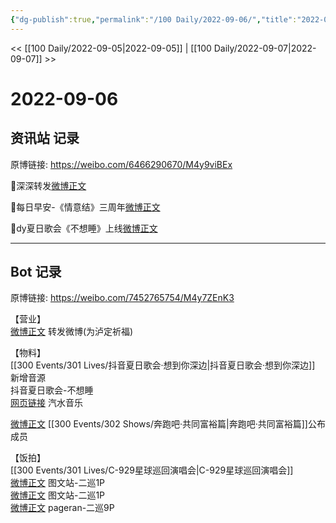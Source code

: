 ```yaml
---
{"dg-publish":true,"permalink":"/100 Daily/2022-09-06/","title":"2022-09-06","created":"2022-12-07T16:42:47.000+08:00","updated":"2023-01-09T17:24:38.882+08:00"}
---
```



<< [[100 Daily/2022-09-05\|2022-09-05]] | [[100 Daily/2022-09-07\|2022-09-07]] >>

# 2022-09-06

## 资讯站 记录

原博链接: https://weibo.com/6466290670/M4y9viBEx

🌟深深转发[微博正文](https://weibo.com/detail/4810701425872875)

🌟每日早安-《情意结》三周年[微博正文](https://weibo.com/detail/4810627040674936)

🌟dy夏日歌会《不想睡》上线[微博正文](https://weibo.com/detail/4810653883960484)

---
## Bot 记录

原博链接: https://weibo.com/7452765754/M4y7ZEnK3

【营业】  
[微博正文](https://m.weibo.cn/1736988591/4810694371577859) 转发微博(为泸定祈福)

【物料】  
[[300 Events/301 Lives/抖音夏日歌会·想到你深边\|抖音夏日歌会·想到你深边]] 新增音源  
抖音夏日歌会-不想睡  
[网页链接](https://weibo.cn/sinaurl?u=https%3A%2F%2Fqishui.douyin.com%2Fs%2F68KJkDt%2F) 汽水音乐

[微博正文](https://m.weibo.cn/1878335471/4810714570819645) [[300 Events/302 Shows/奔跑吧·共同富裕篇\|奔跑吧·共同富裕篇]]公布成员

【饭拍】  
[[300 Events/301 Lives/C-929星球巡回演唱会\|C-929星球巡回演唱会]]  
[微博正文](https://m.weibo.cn/6987697229/4810640244346225) 图文站-二巡1P  
[微博正文](https://m.weibo.cn/6987697229/4810451617841265) 图文站-二巡1P  
[微博正文](https://m.weibo.cn/7633014126/4810742191358318) pageran-二巡9P
